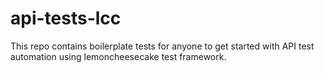 # api-tests-lcc
This repo contains boilerplate tests for anyone to get started with API test automation using lemoncheesecake test framework.
